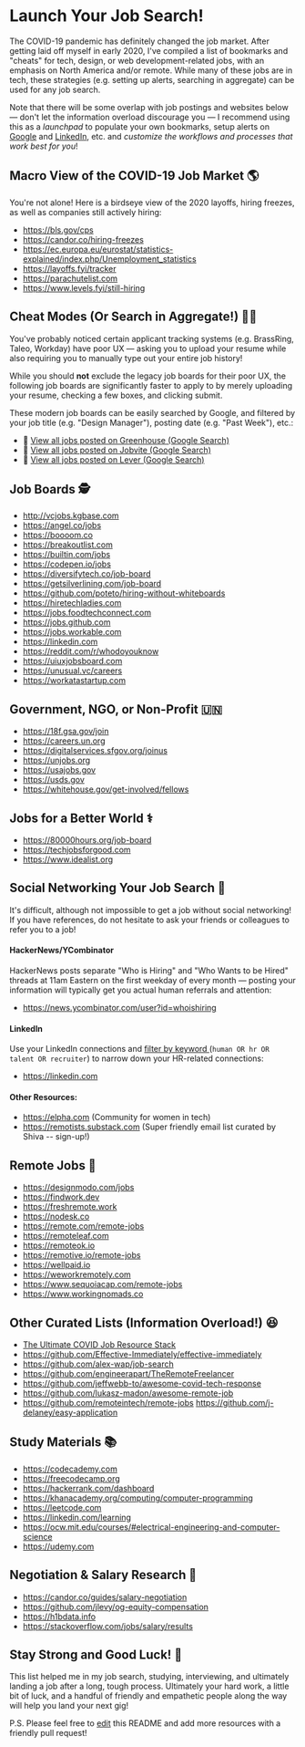 # Launch Your Job Search!
The COVID-19 pandemic has definitely changed the job market. After getting laid off myself in early 2020, I've compiled a list of bookmarks and "cheats" for tech, design, or web development-related jobs, with an emphasis on North America and/or remote. While many of these jobs are in tech, these strategies (e.g. setting up alerts, searching in aggregate) can be used for any job search.

Note that there will be some overlap with job postings and websites below — don't let the information overload discourage you — I recommend using this as a *launchpad* to populate your own bookmarks, setup alerts on [Google](https://www.google.com/search?hl=en&q=design+manager+job&ibp=htl;jobs "Google") and [LinkedIn](https://www.linkedin.com/jobs/?showJobAlertsModal=true "LinkedIn"), etc. and *customize the workflows and processes that work best for you*!

## Macro View of the COVID-19 Job Market :earth_americas:
You're not alone! Here is a birdseye view of the 2020 layoffs, hiring freezes, as well as companies still actively hiring:
- https://bls.gov/cps
- https://candor.co/hiring-freezes
- https://ec.europa.eu/eurostat/statistics-explained/index.php/Unemployment_statistics
- https://layoffs.fyi/tracker
- https://parachutelist.com
- https://www.levels.fyi/still-hiring

## Cheat Modes (Or Search in Aggregate!) :running_woman:
You've probably noticed certain applicant tracking systems (e.g. BrassRing, Taleo, Workday) have poor UX — asking you to upload your resume while also requiring you to manually type out your entire job history!

While you should **not** exclude the legacy job boards for their poor UX, the following job boards are significantly faster to apply to by merely uploading your resume, checking a few boxes, and clicking submit. 

These modern job boards can be easily searched by Google, and filtered by your job title (e.g. "Design Manager"), posting date (e.g. "Past Week"), etc.:

- :mag_right: [View all jobs posted on Greenhouse (Google Search)](https://www.google.com/search?hl=en&q=site%3Ahttps%3A%2F%2Fboards.greenhouse.io "View all jobs posted on Greenhouse (Google Search)")
- :mag_right: [View all jobs posted on Jobvite (Google Search)](https://www.google.com/search?hl=en&q=site%3Ahttp%3A%2F%2Fjobs.jobvite.com "View all jobs posted on Jobvite (Google Search)")
- :mag_right: [View all jobs posted on Lever (Google Search)](https://www.google.com/search?hl=en&q=site%3Ahttps%3A%2F%2Fjobs.lever.co "View all jobs posted on Lever (Google Search)")

## Job Boards :detective:
- http://vcjobs.kgbase.com
- https://angel.co/jobs
- https://boooom.co
- https://breakoutlist.com
- https://builtin.com/jobs
- https://codepen.io/jobs
- https://diversifytech.co/job-board
- https://getsilverlining.com/job-board
- https://github.com/poteto/hiring-without-whiteboards
- https://hiretechladies.com
- https://jobs.foodtechconnect.com
- https://jobs.github.com
- https://jobs.workable.com
- https://linkedin.com
- https://reddit.com/r/whodoyouknow
- https://uiuxjobsboard.com
- https://unusual.vc/careers
- https://workatastartup.com

## Government, NGO, or Non-Profit :united_nations:
- https://18f.gsa.gov/join
- https://careers.un.org
- https://digitalservices.sfgov.org/joinus
- https://unjobs.org
- https://usajobs.gov
- https://usds.gov
- https://whitehouse.gov/get-involved/fellows

## Jobs for a Better World :medical_symbol:
- https://80000hours.org/job-board
- https://techjobsforgood.com
- https://www.idealist.org

## Social Networking Your Job Search :speech_balloon:
It's difficult, although not impossible to get a job without social networking! If you have references, do not hesitate to ask your friends or colleagues to refer you to a job! 
#### HackerNews/YCombinator
HackerNews posts separate "Who is Hiring" and "Who Wants to be Hired" threads at 11am Eastern on the first weekday of every month — posting your information will typically get you actual human referrals and attention:
- https://news.ycombinator.com/user?id=whoishiring

#### LinkedIn
Use your LinkedIn connections and [filter by keyword ](https://www.linkedin.com/search/results/people/?facetNetwork=%5B%22F%22%5D&origin=MEMBER_PROFILE_CANNED_SEARCH&lipi=urn%3Ali%3Apage%3Ad_flagship3_people_connections%3B4B38YEBqTo%2BDDjaTUHjcHA%3D%3D&licu=urn%3Ali%3Acontrol%3Ad_flagship3_people_connections-search_with_filters "filter your LinkedIn connections") (```human OR hr OR talent OR recruiter```) to narrow down your HR-related connections:
- https://linkedin.com

#### Other Resources:
- https://elpha.com (Community for women in tech)
- https://remotists.substack.com (Super friendly email list curated by Shiva -- sign-up!)

## Remote Jobs :rocket:
- https://designmodo.com/jobs
- https://findwork.dev
- https://freshremote.work
- https://nodesk.co
- https://remote.com/remote-jobs
- https://remoteleaf.com
- https://remoteok.io
- https://remotive.io/remote-jobs
- https://wellpaid.io
- https://weworkremotely.com
- https://www.sequoiacap.com/remote-jobs
- https://www.workingnomads.co

## Other Curated Lists (Information Overload!) :laughing:
- [The Ultimate COVID Job Resource Stack](https://docs.google.com/spreadsheets/d/1bbGCingPw5rnUTyC1WFcPq167rKR4ZaAEzm67ozjbds/edit#gid=1484275757 "The Ultimate COVID Job Resource Stack")
- https://github.com/Effective-Immediately/effective-immediately
- https://github.com/alex-wap/job-search
- https://github.com/engineerapart/TheRemoteFreelancer
- https://github.com/jeffwebb-to/awesome-covid-tech-response
- https://github.com/lukasz-madon/awesome-remote-job
- https://github.com/remoteintech/remote-jobs
https://github.com/j-delaney/easy-application

## Study Materials :books:
- https://codecademy.com
- https://freecodecamp.org
- https://hackerrank.com/dashboard
- https://khanacademy.org/computing/computer-programming
- https://leetcode.com
- https://linkedin.com/learning
- https://ocw.mit.edu/courses/#electrical-engineering-and-computer-science
- https://udemy.com

## Negotiation & Salary Research :money_with_wings:
- https://candor.co/guides/salary-negotiation
- https://github.com/jlevy/og-equity-compensation
- https://h1bdata.info
- https://stackoverflow.com/jobs/salary/results

## Stay Strong and Good Luck! :pray:
This list helped me in my job search, studying, interviewing, and ultimately landing a job after a long, tough process. Ultimately your hard work, a little bit of luck, and a handful of friendly and empathetic people along the way will help you land your next gig!

P.S. Please feel free to [edit](edit/master/README.md "edit") this README and add more resources with a friendly pull request!
